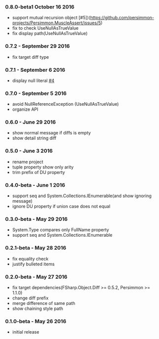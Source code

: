 ### 0.8.0-beta1 October 16 2016
* support mutual recursion object [#5])(https://github.com/persimmon-projects/Persimmon.MuscleAssert/issues/5)
* fix to check UseNullAsTrueValue
* fix display path(UseNullAsTrueValue)

### 0.7.2 - September 29 2016
* fix target diff type

### 0.7.1 - September 6 2016
* display null literal [#4](https://github.com/persimmon-projects/Persimmon.MuscleAssert/issues/4)

### 0.7.0 - September 5 2016
* avoid NullReferenceException (UseNullAsTrueValue)
* organize API

### 0.6.0 - June 29 2016
* show normal message if diffs is empty
* show detail string diff

### 0.5.0 - June 3 2016
* rename project
* tuple property show only arity
* trim prefix of DU property

### 0.4.0-beta - June 1 2016
* support seq and System.Collections.IEnumerable(and show ignoring message)
* ignore DU property if union case does not equal

### 0.3.0-beta - May 29 2016
* System.Type compares only FullName property
* support seq and System.Collections.IEnumerable

### 0.2.1-beta - May 28 2016
* fix equality check
* justify bulleted items

### 0.2.0-beta - May 27 2016
* fix target dependencies(FSharp.Object.Diff >= 0.5.2, Persimmon >= 1.1.0)
* change diff prefix
* merge difference of same path
* show chaining style path

### 0.1.0-beta - May 26 2016
* initial release
